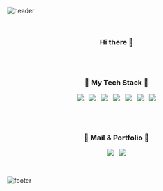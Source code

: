 ![header](https://capsule-render.vercel.app/api?type=waving&color=gradient&height=300&section=header&text=PureunNoh&fontSize=90)

<br>

<h3 align="center"> Hi there 👋 </h3>

<br>
<br>

<h3 align="center"> 🔧 My Tech Stack 🔧 </h3>

<p align="center">
  <img src="https://img.shields.io/badge/Java-007396?style=flat-square&logo=Java&logoColor=white"/> &nbsp
  <img src="https://img.shields.io/badge/JavaScript-F7DF1E?style=flat-square&logo=JavaScript&logoColor=222222"/> &nbsp
  <img src="https://img.shields.io/badge/Spring-6DB33F?style=flat-square&logo=Spring&logoColor=white"/> &nbsp
  <img src="https://img.shields.io/badge/CSS-1572B6?style=flat-square&logo=CSS3&logoColor=white"/> &nbsp
  <img src="https://img.shields.io/badge/HTML-E34F26?style=flat-square&logo=HTML5&logoColor=white"/> &nbsp
  <img src="https://img.shields.io/badge/React-61DAFB?style=flat-square&logo=React&logoColor=white"/> &nbsp
  <img src="https://img.shields.io/badge/jQuery-0769AD?style=flat-square&logo=jQuery&logoColor=white"/>
 </p>
 
 <br>
 <br>
 
<h3 align="center"> 🍒 Mail & Portfolio 🍒 </h3>


<p align="center">
 <a href="mailto:pureun95@gmail.com" target="_blank"><img src="https://img.shields.io/badge/Gmail-EA4335?style=flat-square&logo=Gmail&logoColor=white"/></a> &nbsp
 <a href="https://pureun.netlify.app/" target="_blank"><img src="https://img.shields.io/badge/Portfolio-FFBEE0?style=flat-square"/></a>
</p>

<br>

![footer](https://capsule-render.vercel.app/api?type=waving&color=gradient&height=200&section=footer&fontSize=90)

